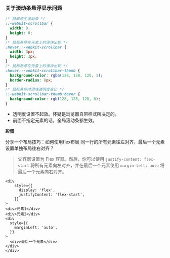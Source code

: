 ### 关于滚动条悬浮显示问题

```css
/* 隐藏原生滚动条 */
::-webkit-scrollbar {
  width: 0;
  height: 0;
}
/* 鼠标悬停在元素上时滑块出现 */
:hover::-webkit-scrollbar {
  width: 3px;
  height: 3px;
}
/* 鼠标悬停在元素上时滑块出现 */
:hover::-webkit-scrollbar-thumb {
  background-color: rgba(128, 128, 128, 1);
  border-radius: 8px;
}
/* 鼠标悬停时滑块透明度变化 */
::-webkit-scrollbar-thumb:hover {
  background-color: rgb(128, 128, 128, 0);
}
```

+ 透明度设置不起效。怀疑是浏览器自带样式所决定的。
+ 前面不指定元素的话，全局滚动条都生效。



**彩蛋**

分享一个布局技巧：如何使用flex布局 同一行的所有元素往左对齐，最后一个元素设置单独布局往右对齐？

> 父容器设置为 Flex 容器。然后，你可以使用 `justify-content: flex-start` 将所有元素向左对齐，并在最后一个元素使用 `margin-left: auto` 将最后一个元素向右对齐。

```tsx
<div
    style={{
      display: 'flex',
      justifyContent: 'flex-start',
    }}
>
<div>元素1</div>
<div>元素2</div>
<div
  style={{
    marginLeft: 'auto',
  }}
>
  <div>最后一个元素</div>
</div>
</div>
```

